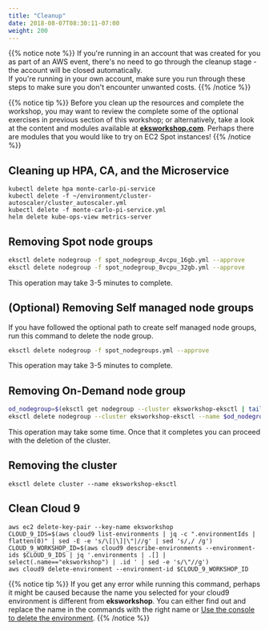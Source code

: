 ```yaml
---
title: "Cleanup"
date: 2018-08-07T08:30:11-07:00
weight: 200
---
```


{{% notice note %}}
If you're running in an account that was created for you as part of an AWS event, there's no need to go through the cleanup stage - the account will be closed automatically.\
If you're running in your own account, make sure you run through these steps to make sure you don't encounter unwanted costs.
{{% /notice %}}

{{% notice tip %}}
Before you clean up the resources and complete the workshop, you may want to review the complete some of the optional exercises in previous section of this workshop; or alternatively, take a look at the content and modules available at **[eksworkshop.com](https://eksworkshop.com/)**. Perhaps there are modules that you would like to try on EC2 Spot instances!
{{% /notice %}}

## Cleaning up HPA, CA, and the Microservice
```
kubectl delete hpa monte-carlo-pi-service
kubectl delete -f ~/environment/cluster-autoscaler/cluster_autoscaler.yml
kubectl delete -f monte-carlo-pi-service.yml
helm delete kube-ops-view metrics-server
```

## Removing Spot node groups
```bash
eksctl delete nodegroup -f spot_nodegroup_4vcpu_16gb.yml --approve
eksctl delete nodegroup -f spot_nodegroup_8vcpu_32gb.yml --approve
```

This operation may take 3-5 minutes to complete.

## (Optional) Removing Self managed node groups
If you have followed the optional path to create self managed node groups, run this command to delete the node group.
```bash
eksctl delete nodegroup -f spot_nodegroups.yml --approve
```

This operation may take 3-5 minutes to complete.

## Removing On-Demand node group
```bash
od_nodegroup=$(eksctl get nodegroup --cluster eksworkshop-eksctl | tail -n 1 | awk '{print $2}')
eksctl delete nodegroup --cluster eksworkshop-eksctl --name $od_nodegroup
```

This operation may take some time. Once that it completes you can proceed with the deletion of the cluster.

## Removing the cluster
```
eksctl delete cluster --name eksworkshop-eksctl
```

## Clean Cloud 9
```
aws ec2 delete-key-pair --key-name eksworkshop
CLOUD_9_IDS=$(aws cloud9 list-environments | jq -c ".environmentIds | flatten(0)" | sed -E -e 's/\[|\]|\"|//g' | sed 's/,/ /g')
CLOUD_9_WORKSHOP_ID=$(aws cloud9 describe-environments --environment-ids $CLOUD_9_IDS | jq '.environments | .[] | select(.name=="eksworkshop") | .id ' | sed -e 's/\"//g')
aws cloud9 delete-environment --environment-id $CLOUD_9_WORKSHOP_ID
```

{{% notice tip %}}
If you get any error while running this command, perhaps it might be caused because the name you selected for your cloud9 environment is different from **eksworkshop**. You can either find out and replace the name in the commands with the right name or [Use the console to delete the environment](https://docs.aws.amazon.com/cloud9/latest/user-guide/delete-environment.html).
{{% /notice %}}
